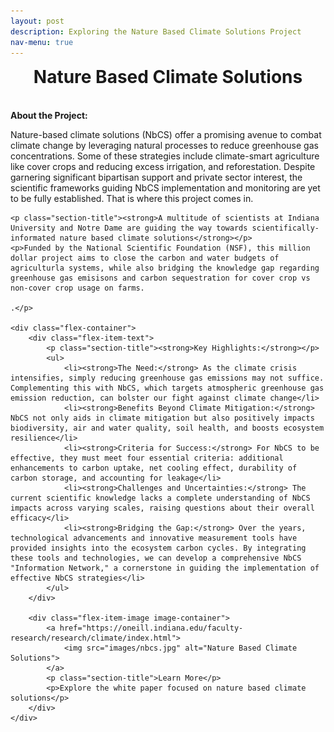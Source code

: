```yaml
---
layout: post
description: Exploring the Nature Based Climate Solutions Project
nav-menu: true
---
```


<html> 
<head>
  <style>
    .flex-container {
      display: flex;
      justify-content: space-between;
      align-items: start;
    }

    .flex-item-text {
      width: 48%; /* Adjusted width */
      padding-right: 20px;
    }
    
    .flex-item-image {
      width: 48%; /* Adjusted width */
    }

    .section-title {
        font-weight: bold;
        margin-top: 20px;
        margin-bottom: 10px;
    }

    /* Explicitly setting banner height */
    #banner, 
    #banner .inner {
        height: 50px !important; 
    }
    
    #banner h1 { 
      font-size: 2em;
      margin: 0;
      padding: 0;
    }

    ul li {
      margin-bottom: 10px;
    }
    
    ul li strong {
      font-weight: bold;
    }

    .image-container .section-title {
        font-size: 0.9em;
        margin-top: 10px;
        margin-bottom: 5px;  /* Reduce space below title */
        text-align: center;  /* Centering the text */
    }

    .flex-item-image a, 
    .flex-item-image img {
      border: none;
      outline: none;
      text-decoration: none;
    }

    .image-container .section-title {
      font-size: 0.9em;
      margin-top: 10px;
    }

    .image-container p {
      font-style: italic;
      margin-top: 5px;
    }

  </style>
</head>
<body>
    <!-- Banner -->
    <section id="banner" class="major">
        <div class="inner">
            <header class="major">
                <h1>Nature Based Climate Solutions</h1>
            </header>
            <div class="content">
                <ul class="actions">
                </ul>
            </div>
        </div>
    </section>

   <p class="section-title"><strong>About the Project:</strong></p>
    <p>Nature-based climate solutions (NbCS) offer a promising avenue to combat climate change by leveraging natural processes to reduce greenhouse gas concentrations. Some of these strategies include climate-smart agriculture like cover crops and reducing excess irrigation, and reforestation. Despite garnering significant bipartisan support and private sector interest, the scientific frameworks guiding NbCS implementation and monitoring are yet to be fully established. That is where this project comes in.</p>

    <p class="section-title"><strong>A multitude of scientists at Indiana University and Notre Dame are guiding the way towards scientifically-informated nature based climate solutions</strong></p>
    <p>Funded by the National Scientific Foundation (NSF), this million dollar project aims to close the carbon and water budgets of agriculturla systems, while also bridging the knowledge gap regarding greenhouse gas emisisons and carbon sequestration for cover crop vs non-cover crop usage on farms. 
    
    .</p>

    <div class="flex-container">
        <div class="flex-item-text">
            <p class="section-title"><strong>Key Highlights:</strong></p>
            <ul>
                <li><strong>The Need:</strong> As the climate crisis intensifies, simply reducing greenhouse gas emissions may not suffice. Complementing this with NbCS, which targets atmospheric greenhouse gas emission reduction, can bolster our fight against climate change</li>
                <li><strong>Benefits Beyond Climate Mitigation:</strong> NbCS not only aids in climate mitigation but also positively impacts biodiversity, air and water quality, soil health, and boosts ecosystem resilience</li>
                <li><strong>Criteria for Success:</strong> For NbCS to be effective, they must meet four essential criteria: additional enhancements to carbon uptake, net cooling effect, durability of carbon storage, and accounting for leakage</li>
                <li><strong>Challenges and Uncertainties:</strong> The current scientific knowledge lacks a complete understanding of NbCS impacts across varying scales, raising questions about their overall efficacy</li>
                <li><strong>Bridging the Gap:</strong> Over the years, technological advancements and innovative measurement tools have provided insights into the ecosystem carbon cycles. By integrating these tools and technologies, we can develop a comprehensive NbCS "Information Network," a cornerstone in guiding the implementation of effective NbCS strategies</li>
            </ul>
        </div>

        <div class="flex-item-image image-container">
            <a href="https://oneill.indiana.edu/faculty-research/research/climate/index.html">
                <img src="images/nbcs.jpg" alt="Nature Based Climate Solutions">
            </a>
            <p class="section-title">Learn More</p>
            <p>Explore the white paper focused on nature based climate solutions</p>
        </div>
    </div>
</body>
</html>
